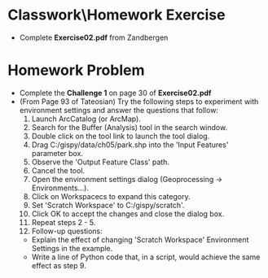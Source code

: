 # Classwork\Homework Exercise
- Complete **Exercise02.pdf** from Zandbergen

# Homework Problem
- Complete the **Challenge 1** on page 30 of **Exercise02.pdf**
- (From Page 93 of Tateosian) Try the following steps to experiment with environment settings and answer the questions that follow:
  1. Launch ArcCatalog (or ArcMap).
  2. Search for the Buffer (Analysis) tool in the search window.
  3. Double click on the tool link to launch the tool dialog.
  4. Drag C:/gispy/data/ch05/park.shp into the 'Input Features' parameter box.
  5. Observe the 'Output Feature Class' path.
  6. Cancel the tool.
  7. Open the environment settings dialog (Geoprocessing -> Environments...).
  8. Click on Workspacecs to expand this category.
  9. Set 'Scratch Workspace' to C:/gispy/scratch'.
  10. Click OK to accept the changes and close the dialog box.
  11. Repeat steps 2 - 5.
  12. Follow-up questions:
    - Explain the effect of changing 'Scratch Workspace' Environment Settings in the example.
    - Write a line of Python code that, in a script, would achieve the same effect as step 9.
